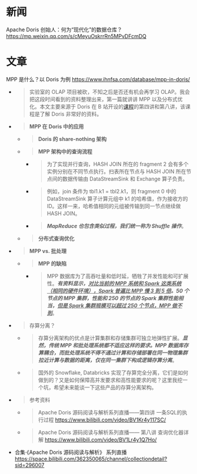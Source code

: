 
# 新闻

Apache Doris 创始人：何为“现代化”的数据仓库？ https://mp.weixin.qq.com/s/cMeyuOskrrRn5MPvDFcmDQ

# 文章

MPP 是什么？以 Doris 为例 https://www.ihnfsa.com/database/mpp-in-doris/
- > 实验室的 OLAP 项目被砍，不知之后是否还有机会再学习 OLAP。我会把这段时间看到的资料整理出来，第一篇就讲讲 MPP 以及分布式优化。本文主要来源于 Doris 在 B 站开设的[课程](https://space.bilibili.com/362350065/channel/collectiondetail?sid=296007)的第四讲和第八讲，该课程是了解 Doris 非常好的资料。
- > **MPP 在 Doris 中的应用**
  * > **Doris 的 share-nothing 架构**
  * > **MPP 架构中的查询流程**
    + > 为了实现并行查询，HASH JOIN 所在的 fragment 2 会有多个实例分别在不同节点执行。扫表所在节点与 HASH JOIN 所在节点间的数据传输由 DataStreamSink 和 Exchange 算子负责。
    + > 例如，join 条件为 tbl1.k1 = tbl2.k1，则 fragment 0 中的 DataStreamSink 算子计算元组中 k1 的哈希值，作为接收方的 ID。这样一来，哈希值相同的元组被传输到同一节点继续做 HASH JOIN。
    + > ***MapReduce 也包含类似过程，我们统一称为 Shuffle 操作***。
  * > **分布式查询优化**
- > **MPP vs. 批处理**
  * > **MPP 的缺陷**
    + > MPP 数据库为了高吞吐量和低时延，牺牲了并发性能和可扩展性。***有资料显示，<ins>对比当前的 MPP 系统和 Spark 这类系统（相同的硬件环境），Spark 普遍比 MPP 慢 3 到 5 倍</ins>。50 个节点的 MPP 集群，性能和 250 的节点的 Spark 集群性能相当，<ins>但是 Spark 集群规模可以超过 250 个节点，MPP 做不到</ins>***。
- > 存算分离？
  * > 存算分离架构的优点是计算集群和存储集群可独立地弹性扩展。***显然，传统 MPP 和批处理系统都不适应这样的要求。MPP 数据库存算耦合，而批处理系统不得不通过计算和存储部署在同一物理集群拉近计算与数据的距离，仅在同一集群下构成逻辑存算分离***。
  * > 国外的 Snowflake, Databricks 实现了存算完全分离，它们是如何做到的？又是如何保障高并发要求和高性能要求的呢？这里我挖一个坑，希望未来能谈一下这些产品的存算分离架构。
- > 参考资料
  * > Apache Doris 源码阅读与解析系列直播——第四讲 一条SQL的执行过程 https://www.bilibili.com/video/BV1Kr4y117SC/
  * > Apache Doris 源码阅读与解析系列直播—— 第八讲 查询优化器详解 https://www.bilibili.com/video/BV1Lr4y1Q7Ho/
- 合集·《Apache Doris 源码阅读与解析》 系列直播 https://space.bilibili.com/362350065/channel/collectiondetail?sid=296007
